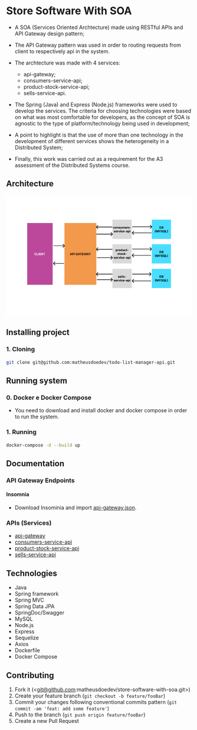 # Store Software With SOA

- A SOA (Services Oriented Archtecture) made using RESTful APIs and API Gateway design pattern;

- The API Gateway pattern was used in order to routing requests from client to respectively api in the system.

- The archtecture was made with 4 services:

  - api-gateway;
  - consumers-service-api;
  - product-stock-service-api;
  - sells-service-api.

- The Spring (Java) and Express (Node.js) frameworks were used to develop the services. The criteria for choosing technologies were based on what was most comfortable for developers, as the concept of SOA is agnostic to the type of platform/technology being used in development;

- A point to highlight is that the use of more than one technology in the development of different services shows the heterogeneity in a Distributed System;

- Finally, this work was carried out as a requirement for the A3 assessment of the Distributed Systems course.

## Architecture

![Architecture](./.github/soa-architecture-picture.jpg)

## Installing project

### 1. Cloning

```sh
git clone git@github.com:matheusdoedev/todo-list-manager-api.git
```

## Running system

### 0. Docker e Docker Compose

- You need to download and install docker and docker compose in order to run the system.

### 1. Running

```sh
docker-compose -d --build up
```

## Documentation

### API Gateway Endpoints

#### Insomnia

- Download Insominia and import [api-gateway.json](./api-gateway/api-gateway.json).

### APIs (Services)

- [api-gateway](./api-gateway/README.md)
- [consumers-service-api](./customers-service-api/README.md)
- [product-stock-service-api](./product-stock-service-api/README.md)
- [sells-service-api](./sells-service-api/README.md)

## Technologies

- Java
- Spring framework
- Spring MVC
- Spring Data JPA
- SpringDoc/Swagger
- MySQL
- Node.js
- Express
- Sequelize
- Axios
- Dockerfile
- Docker Compose

## Contributing

1. Fork it (<git@github.com:matheusdoedev/store-software-with-soa.git>)
2. Create your feature branch (`git checkout -b feature/fooBar`)
3. Commit your changes following conventional commits pattern (`git commit -am 'feat: add some feature'`)
4. Push to the branch (`git push origin feature/fooBar`)
5. Create a new Pull Request
